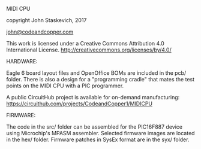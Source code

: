 MIDI CPU

copyright John Staskevich, 2017

john@codeandcopper.com


This work is licensed under a Creative Commons Attribution 4.0 International License.
http://creativecommons.org/licenses/by/4.0/


HARDWARE:


Eagle 6 board layout files and OpenOffice BOMs are included in the pcb/ folder. There is also a design for a "programming cradle" that mates the test points on the MIDI CPU with a PIC programmer.


A public CircuitHub project is available for on-demand manufacturing:
https://circuithub.com/projects/CodeandCopper1/MIDICPU


FIRMWARE:


The code in the src/ folder can be assembled for the PIC16F887 device using Microchip's MPASM assembler. Selected firmware images are located in the hex/ folder. Firmware patches in SysEx format are in the syx/ folder.
